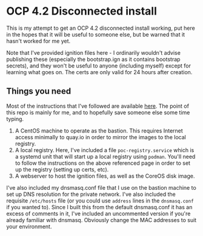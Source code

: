 # OCP 4.2 Disconnected install

This is my attempt to get an OCP 4.2 disconnected install working, put here
in the hopes that it will be useful to someone else, but be warned that it
hasn't worked for me yet.

Note that I've provided ignition files here - I ordinarily wouldn't advise
publishing these (especially the bootstrap.ign as it contains bootstrap
secrets), and they won't be useful to anyone (including myself) except for
learning what goes on. The certs are only valid for 24 hours after creation.

## Things you need

Most of the instructions that I've followed are available [here](https://blog.openshift.com/openshift-4-2-disconnected-install/).
The point of this repo is mainly for me, and to hopefully save someone
else some time typing.

 1. A CentOS machine to operate as the bastion. This requires Internet access
minimally to quay.io in order to mirror the images to the local registry.
 2. A local registry. Here, I've included a file `poc-registry.service` which
is a systemd unit that will start up a local registry using `podman`. You'll
need to follow the instructions on the above referenced page in order to
set up the registry (setting up certs, etc).
 3. A webserver to host the ignition files, as well as the CoreOS disk image.

I've also included my dnsmasq.conf file that I use on the bastion machine to
set up DNS resolution for the private network. I've also included the requisite
`/etc/hosts` file (or you could use `address` lines in the `dnsmasq.conf` if you
wanted to). Since I built this from the default dnsmasq.conf it has an excess
of comments in it, I've included an uncommented version if you're already
familiar with dnsmasq. Obviously change the MAC addresses to suit your
environment.


